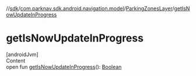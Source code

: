 //[sdk](../../../index.md)/[com.parknav.sdk.android.navigation.model](../index.md)/[ParkingZonesLayer](index.md)/[getIsNowUpdateInProgress](get-is-now-update-in-progress.md)



# getIsNowUpdateInProgress  
[androidJvm]  
Content  
open fun [getIsNowUpdateInProgress](get-is-now-update-in-progress.md)(): [Boolean](https://kotlinlang.org/api/latest/jvm/stdlib/kotlin/-boolean/index.html)  



